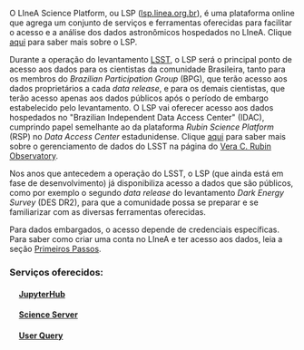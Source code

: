 O LIneA Science Platform, ou LSP ([lsp.linea.org.br](https://lsp.linea.org.br/)), é uma plataforma online que agrega um conjunto de serviços e ferramentas oferecidas para facilitar o acesso e a análise dos dados astronômicos hospedados no LIneA. Clique [aqui](https://lsp.linea.org.br/about) para saber mais sobre o LSP.   


Durante a operação do levantamento [LSST](http://lsst.org), o LSP será o principal ponto de acesso aos dados para os cientistas da comunidade Brasileira, tanto para os membros do _Brazilian Participation Group_ (BPG), que terão acesso aos dados proprietários a cada _data release_, e para os demais cientistas, que terão acesso apenas aos dados públicos após o período de embargo estabelecido pelo levantamento. O LSP vai oferecer acesso aos dados hospedados no "Brazilian Independent Data Access Center" (IDAC), cumprindo papel semelhante ao da plataforma _Rubin Science Platform_ (RSP) no _Data Access Center_ estadunidense. Clique [aqui](https://www.lsst.org/about/dm) para saber mais sobre o gerenciamento de dados do LSST na página do [Vera C. Rubin Observatory](https://www.lsst.org).  

Nos anos que antecedem a operação do LSST, o LSP (que ainda está em fase de desenvolvimento) já disponibiliza acesso a dados que são públicos, como por exemplo o segundo _data release_ do levantamento *_Dark Energy Survey_* (DES DR2), para que a comunidade possa se preparar e se familiarizar com as diversas ferramentas oferecidas.

Para dados embargados, o acesso depende de credenciais específicas. Para saber como criar uma conta no LIneA e ter acesso aos dados, leia a seção [Primeiros Passos](https://docs.linea.org.br/primeiros_passos.html).


### Serviços oferecidos: 

#### &nbsp;&nbsp;&nbsp;&nbsp; [JupyterHub](jupyter.md)
#### &nbsp;&nbsp;&nbsp;&nbsp; [Science Server](sci_server.md)
#### &nbsp;&nbsp;&nbsp;&nbsp; [User Query](user_query.md)
